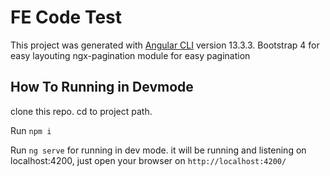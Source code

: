 # FE Code Test

This project was generated with [Angular CLI](https://github.com/angular/angular-cli) version 13.3.3.
Bootstrap 4 for easy layouting
ngx-pagination module for easy pagination

## How To Running in Devmode

clone this repo. 
cd to project path. 

Run `npm i`

Run `ng serve` for running in dev mode. it will be running and listening on localhost:4200, just open your browser on  `http://localhost:4200/`
